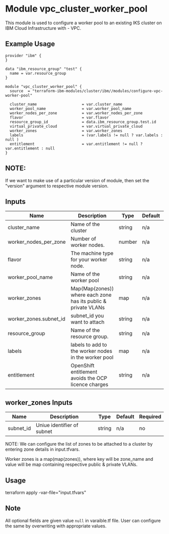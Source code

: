 # Module vpc_cluster_worker_pool

This module is used to configure a worker pool to an existing IKS cluster on IBM Cloud Infrastructure with - VPC.

## Example Usage
```
provider "ibm" {
}

data "ibm_resource_group" "test" {
  name = var.resource_group
}

module "vpc_cluster_worker_pool" {
  source  = "terraform-ibm-modules/cluster/ibm//modules/configure-vpc-worker-pool"

  cluster_name                    = var.cluster_name
  worker_pool_name                = var.worker_pool_name
  worker_nodes_per_zone           = var.worker_nodes_per_zone
  flavor                          = var.flavor
  resource_group_id               = data.ibm_resource_group.test.id
  virtual_private_cloud           = var.virtual_private_cloud
  worker_zones                    = var.worker_zones
  labels                          = (var.labels != null ? var.labels : null )
  entitlement                     = var.entitlement != null ? var.entitlement : null
}
```
## NOTE:

If we want to make use of a particular version of module, then set the "version" argument to respective module version.

<!-- BEGINNING OF PRE-COMMIT-TERRAFORM DOCS HOOK -->
## Inputs

| Name                              | Description                                                    | Type   | Default | Required |
|-----------------------------------|----------------------------------------------------------------|--------|---------|----------|
| cluster\_name                     | Name of the cluster                                            | string | n/a     | yes      |
| worker\_nodes\_per\_zone          | Number of worker nodes.                                        | number | n/a     | yes      |
| flavor                            | The machine type for your worker node.                         | string | n/a     | yes      |
| worker\_pool\_name                | Name of the worker pool                                        | string | n/a     | yes      |
| worker\_zones                     | Map(Map(zones)) where each zone has its public & private VLANs | map    | n/a     | yes      |
| worker\_zones.subnet_id           | subnet_id you want to attach                                   | string | n/a     | yes      |
| resource\_group                   |  Name of the resource group.                                   | string | n/a     | no       |
| labels                            | labels to add to the worker nodes in the worker pool           | map    | n/a     | no       |
| entitlement                       | OpenShift entitlement avoids the OCP licence charges           | string | n/a     | no       |

<!-- END OF PRE-COMMIT-TERRAFORM DOCS HOOK -->

<!-- BEGINNING OF PRE-COMMIT-TERRAFORM DOCS HOOK -->

## worker_zones Inputs

| Name                              | Description                                           | Type   | Default | Required |
|-----------------------------------|-------------------------------------------------------|--------|---------|----------|
| subnet_id                         | Uniue identifier of subnet                            | string | n/a     | no       |

<!-- END OF PRE-COMMIT-TERRAFORM DOCS HOOK -->

NOTE: We can configure the list of zones to be attached to a cluster by entering zone details in input.tfvars.

Worker zones is a map(map(zones)), where key will be zone_name and value will be map containing respective public & private VLANs.

## Usage

terraform apply -var-file="input.tfvars"

## Note

All optional fields are given value `null` in varaible.tf file. User can configure the same by overwriting with appropriate values.

